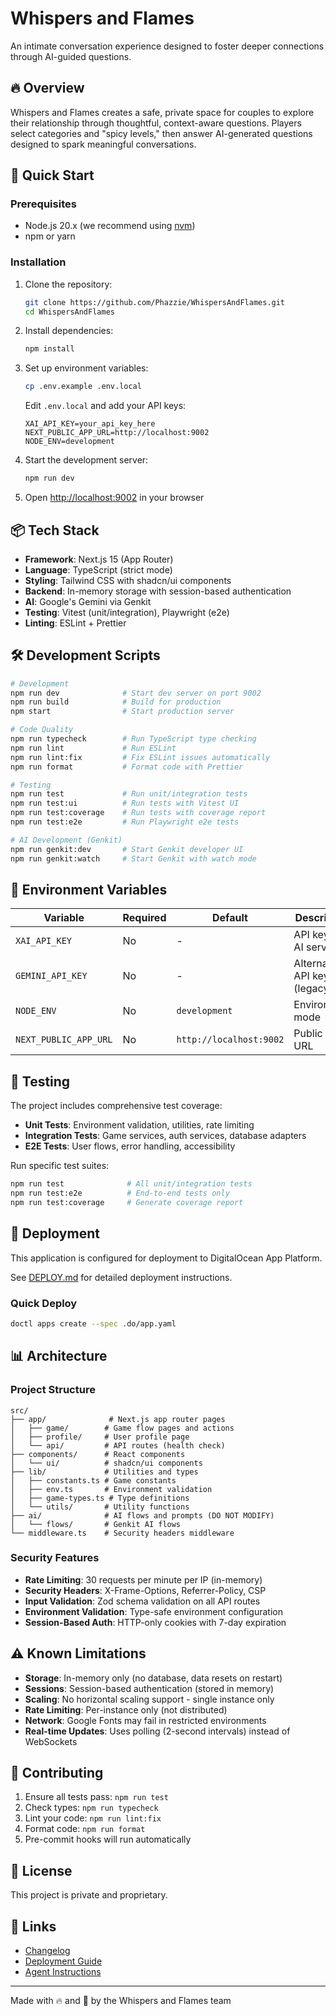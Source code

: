 # Whispers and Flames

An intimate conversation experience designed to foster deeper connections through AI-guided questions.

## 🔥 Overview

Whispers and Flames creates a safe, private space for couples to explore their relationship through thoughtful, context-aware questions. Players select categories and "spicy levels," then answer AI-generated questions designed to spark meaningful conversations.

## 🚀 Quick Start

### Prerequisites

- Node.js 20.x (we recommend using [nvm](https://github.com/nvm-sh/nvm))
- npm or yarn

### Installation

1. Clone the repository:

   ```bash
   git clone https://github.com/Phazzie/WhispersAndFlames.git
   cd WhispersAndFlames
   ```

2. Install dependencies:

   ```bash
   npm install
   ```

3. Set up environment variables:

   ```bash
   cp .env.example .env.local
   ```

   Edit `.env.local` and add your API keys:

   ```
   XAI_API_KEY=your_api_key_here
   NEXT_PUBLIC_APP_URL=http://localhost:9002
   NODE_ENV=development
   ```

4. Start the development server:

   ```bash
   npm run dev
   ```

5. Open [http://localhost:9002](http://localhost:9002) in your browser

## 📦 Tech Stack

- **Framework**: Next.js 15 (App Router)
- **Language**: TypeScript (strict mode)
- **Styling**: Tailwind CSS with shadcn/ui components
- **Backend**: In-memory storage with session-based authentication
- **AI**: Google's Gemini via Genkit
- **Testing**: Vitest (unit/integration), Playwright (e2e)
- **Linting**: ESLint + Prettier

## 🛠️ Development Scripts

```bash
# Development
npm run dev              # Start dev server on port 9002
npm run build            # Build for production
npm start                # Start production server

# Code Quality
npm run typecheck        # Run TypeScript type checking
npm run lint             # Run ESLint
npm run lint:fix         # Fix ESLint issues automatically
npm run format           # Format code with Prettier

# Testing
npm run test             # Run unit/integration tests
npm run test:ui          # Run tests with Vitest UI
npm run test:coverage    # Run tests with coverage report
npm run test:e2e         # Run Playwright e2e tests

# AI Development (Genkit)
npm run genkit:dev       # Start Genkit developer UI
npm run genkit:watch     # Start Genkit with watch mode
```

## 🔐 Environment Variables

| Variable              | Required | Default                 | Description                  |
| --------------------- | -------- | ----------------------- | ---------------------------- |
| `XAI_API_KEY`         | No       | -                       | API key for AI services      |
| `GEMINI_API_KEY`      | No       | -                       | Alternative API key (legacy) |
| `NODE_ENV`            | No       | `development`           | Environment mode             |
| `NEXT_PUBLIC_APP_URL` | No       | `http://localhost:9002` | Public app URL               |

## 🧪 Testing

The project includes comprehensive test coverage:

- **Unit Tests**: Environment validation, utilities, rate limiting
- **Integration Tests**: Game services, auth services, database adapters
- **E2E Tests**: User flows, error handling, accessibility

Run specific test suites:

```bash
npm run test              # All unit/integration tests
npm run test:e2e          # End-to-end tests only
npm run test:coverage     # Generate coverage report
```

## 🚢 Deployment

This application is configured for deployment to DigitalOcean App Platform.

See [DEPLOY.md](./DEPLOY.md) for detailed deployment instructions.

### Quick Deploy

```bash
doctl apps create --spec .do/app.yaml
```

## 📊 Architecture

### Project Structure

```
src/
├── app/              # Next.js app router pages
│   ├── game/        # Game flow pages and actions
│   ├── profile/     # User profile page
│   └── api/         # API routes (health check)
├── components/      # React components
│   └── ui/          # shadcn/ui components
├── lib/             # Utilities and types
│   ├── constants.ts # Game constants
│   ├── env.ts       # Environment validation
│   ├── game-types.ts # Type definitions
│   └── utils/       # Utility functions
├── ai/              # AI flows and prompts (DO NOT MODIFY)
│   └── flows/       # Genkit AI flows
└── middleware.ts    # Security headers middleware
```

### Security Features

- **Rate Limiting**: 30 requests per minute per IP (in-memory)
- **Security Headers**: X-Frame-Options, Referrer-Policy, CSP
- **Input Validation**: Zod schema validation on all API routes
- **Environment Validation**: Type-safe environment configuration
- **Session-Based Auth**: HTTP-only cookies with 7-day expiration

## ⚠️ Known Limitations

- **Storage**: In-memory only (no database, data resets on restart)
- **Sessions**: Session-based authentication (stored in memory)
- **Scaling**: No horizontal scaling support - single instance only
- **Rate Limiting**: Per-instance only (not distributed)
- **Network**: Google Fonts may fail in restricted environments
- **Real-time Updates**: Uses polling (2-second intervals) instead of WebSockets

## 📝 Contributing

1. Ensure all tests pass: `npm run test`
2. Check types: `npm run typecheck`
3. Lint your code: `npm run lint:fix`
4. Format code: `npm run format`
5. Pre-commit hooks will run automatically

## 📄 License

This project is private and proprietary.

## 🔗 Links

- [Changelog](./CHANGELOG.md)
- [Deployment Guide](./DEPLOY.md)
- [Agent Instructions](./agents.md)

---

Made with 🔥 and 💬 by the Whispers and Flames team
